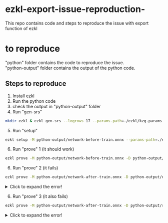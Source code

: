 # ezkl-export-issue-reproduction-
This repo contains code and steps to reproduce the issue with export function of ezkl

# to reproduce<br />
"python" folder contains the code to reproduce the issue.<br />
"python-output" folder contains the output of the python code.<br />

## Steps to reproduce
1. Install ezkl
2. Run the python code
3. check the output in "python-output" folder
4. Run "gen-srs"
```bash
mkdir ezkl & ezkl gen-srs --logrows 17 --params-path=./ezkl/kzg.params
```
5. Run "setup"
```bash
ezkl setup -M python-output/network-before-train.onnx --params-path=./ezkl/kzg.params --vk-path=./ezkl/vk.key --pk-path=./ezkl/pk.key --circuit-params-path=./ezkl/circuit.params
```

6. Run "prove" 1 (it should work)
```bash
ezkl prove -M python-output/network-before-train.onnx -D python-output/dummy-input-before-train.json --pk-path=./ezkl/pk.key --proof-path=./ezkl/model.proof --params-path=./ezkl/kzg.params --circuit-params-path=./ezkl/circuit.params
```


6. Run "prove" 2 (it fails)
```bash
ezkl prove -M python-output/network-after-train.onnx -D python-output/dummy-input-after-train.json --pk-path=./ezkl/pk.key --proof-path=./ezkl/model2.proof --params-path=./ezkl/kzg.params --circuit-params-path=./ezkl/circuit.params
```



<details>
  <summary>Click to expand the error!</summary>
  [*] [8s, ezkl_lib::graph::model] - configuring model
[*] [8s, ezkl_lib::graph::model] - model layout...
[*] [54s, ezkl_lib::graph::model] - computing...
[E] [62s, ezkl] - failed: verification failed
Error: VerifyError([ConstraintCaseDebug {
    constraint: Constraint {
        gate: Gate {
            index: 71,
            name: "RANGE",
        },
        index: 0,
        name: "",
    },
    location: InRegion {
        region: Region 2 ('model'),
        offset: 40509,
    },
    cell_values: [
        (
            DebugVirtualCell {
                name: "",
                column: DebugColumn {
                    column_type: Advice,
                    index: 17,
                    annotation: "",
                },
                rotation: 0,
            },
            "0x41",
        ),
        (
            DebugVirtualCell {
                name: "",
                column: DebugColumn {
                    column_type: Advice,
                    index: 26,
                    annotation: "",
                },
                rotation: 0,
            },
            "0",
        ),
    ],
}])
</details>

6. Run "prove" 3 (it also fails)
```bash
ezkl prove -M python-output/network-after-train.onnx -D python-output/real-input-after-train.json --pk-path=./ezkl/pk.key --proof-path=./ezkl/model3.proof --params-path=./ezkl/kzg.params --circuit-params-path=./ezkl/circuit.params
```

<details>
  <summary>Click to expand the error!</summary>
  
  [*] [5s, ezkl_lib::graph::model] - model layout...
[*] [42s, ezkl_lib::graph::model] - computing...
[E] [49s, ezkl] - failed: verification failed
Error: VerifyError([ConstraintCaseDebug {
    constraint: Constraint {
        gate: Gate {
            index: 71,
            name: "RANGE",
        },
        index: 0,
        name: "",
    },
    location: InRegion {
        region: Region 2 ('model'),
        offset: 40509,
    },
    cell_values: [
        (
            DebugVirtualCell {
                name: "",
                column: DebugColumn {
                    column_type: Advice,
                    index: 17,
                    annotation: "",
                },
                rotation: 0,
            },
            "0x41",
        ),
        (
            DebugVirtualCell {
                name: "",
                column: DebugColumn {
                    column_type: Advice,
                    index: 26,
                    annotation: "",
                },
                rotation: 0,
            },
            "0x2b",
        ),
    ],
}])
</details>